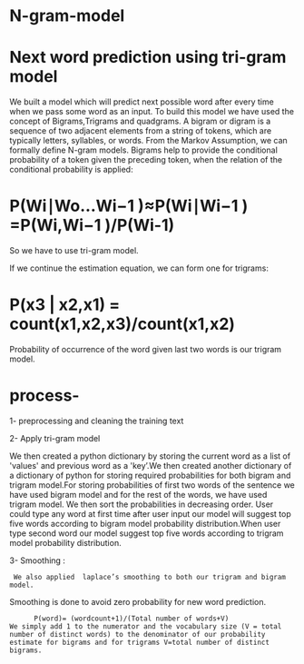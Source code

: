 # N-gram-model
# Next word prediction using tri-gram model

We built a model which will predict next possible word after every time when we pass some word as an input.
To build this model we have used the concept of Bigrams,Trigrams and quadgrams.
A bigram or digram is a sequence of two adjacent elements from a string of tokens, which are typically letters, syllables, or words.
From the Markov Assumption, we can formally define N-gram models.
Bigrams help to provide the conditional probability of a token given the preceding token, when the relation of the conditional probability is applied:

# P(Wi∣Wo…Wi−1 )≈P(Wi∣Wi−1 ) =P(Wi,Wi−1 )/P(Wi-1)

So we have to use tri-gram model.

If we continue the estimation equation, we can form one for trigrams:

# P(x3 | x2,x1) = count(x1,x2,x3)/count(x1,x2)

Probability of occurrence of the word given last two words is our trigram model.

# process-

 1- preprocessing and cleaning the training text  

 2- Apply tri-gram model

We then created a python dictionary by storing the current word as a list of 'values' and previous word as a 'key’.We then created another dictionary of a dictionary of python for storing required probabilities for both bigram and trigram model.For storing probabilities of first two words of the sentence we have used bigram model and for the rest of the words, we have used trigram model.
We then sort the probabilities in decreasing order.
User could type any word at first time after user input our model will suggest top five words according to bigram model probability distribution.When user type second word our model
suggest top five words according to trigram model probability distribution.


 3- Smoothing :

     We also applied  laplace’s smoothing to both our trigram and bigram model.
   Smoothing is done to avoid zero probability for new word prediction.
 
          P(word)= (wordcount+1)/(Total number of words+V)
    We simply add 1 to the numerator and the vocabulary size (V = total number of distinct words) to the denominator of our probability      estimate for bigrams and for trigrams V=total number of distinct bigrams.
